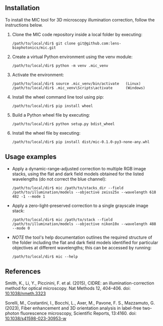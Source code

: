 ## Installation
To install the MIC tool for 3D microscopy illumination correction, follow the instructions below.

1. Clone the MIC code repository inside a local folder by executing:
    ```console
    /path/to/local/dir$ git clone git@github.com:lens-biophotonics/mic.git
    ```

2. Create a virtual Python environment using the venv module:
    ```console
    /path/to/local/dir$ python -m venv .mic_venv
    ```

3. Activate the environment:
    ```console
    /path/to/local/dir$ source .mic_venv/bin/activate   (Linux)
    /path/to/local/dir$ .mic_venv\Scripts\activate      (Windows)
    ```

4. Install the wheel command line tool using pip:
    ```console
    /path/to/local/dir$ pip install wheel
    ```

5. Build a Python wheel file by executing:
    ```console
    /path/to/local/dir$ python setup.py bdist_wheel
    ```

6. Install the wheel file by executing:
    ```console
    /path/to/local/dir$ pip install dist/mic-0.1.0-py3-none-any.whl
    ```

## Usage examples
* Apply a dynamic-range-adjusted correction to multiple RGB image stacks, using the flat and dark field models obtained for the listed wavelengths (do not correct the blue channel):
    ```console
    /path/to/local/dir$ mic /path/to/stacks_dir --field /path/to/illumination/models --objective zeiss25x --wavelength 618 482 -1 --mode 1
    ```

* Apply a zero-light-preserved correction to a single grayscale image stack:
    ```console
    /path/to/local/dir$ mic /path/to/stack --field /path/to/illumination/models --objective nikon10x --wavelength 488 --mode 0
    ```

* *NOTE* the tool's help documentation outlines the required structure of the folder including the flat and dark field models identified for particular objectives at different wavelengths; this can be accessed by running:

    ```console
    /path/to/local/dir$ mic --help
    ```




## References

Smith, K., Li, Y., Piccinini, F. et al. (2015), CIDRE: an illumination-correction method for optical microscopy. Nat Methods 12, 404–406. 
doi: [10.1038/nmeth.3323](https://doi.org/10.1038/nmeth.3323)

Sorelli, M., Costantini, I., Bocchi, L., Axer, M., Pavone, F. S., Mazzamuto, G.
(2023), Fiber enhancement and 3D orientation analysis in label-free
two-photon fluorescence microscopy, Scientific Reports, 13:4160.
doi: [10.1038/s41598-023-30953-w](https://doi.org/10.1038/s41598-023-30953-w)
